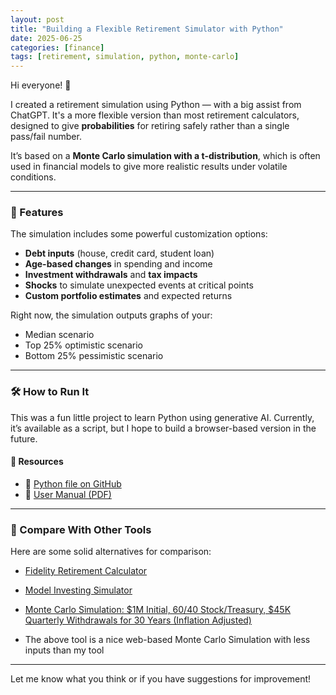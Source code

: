 ```yaml
---
layout: post
title: "Building a Flexible Retirement Simulator with Python"
date: 2025-06-25
categories: [finance]
tags: [retirement, simulation, python, monte-carlo]
---
```


Hi everyone! 👋

I created a retirement simulation using Python — with a big assist from ChatGPT. It's a more flexible version than most retirement calculators, designed to give **probabilities** for retiring safely rather than a single pass/fail number.

It’s based on a **Monte Carlo simulation with a t-distribution**, which is often used in financial models to give more realistic results under volatile conditions.

---

### 🧮 Features

The simulation includes some powerful customization options:

- **Debt inputs** (house, credit card, student loan)
- **Age-based changes** in spending and income
- **Investment withdrawals** and **tax impacts**
- **Shocks** to simulate unexpected events at critical points
- **Custom portfolio estimates** and expected returns

Right now, the simulation outputs graphs of your:
- Median scenario
- Top 25% optimistic scenario
- Bottom 25% pessimistic scenario

---

### 🛠️ How to Run It

This was a fun little project to learn Python using generative AI. Currently, it’s available as a script, but I hope to build a browser-based version in the future.

#### 🔗 Resources

- 🐍 [Python file on GitHub](https://github.com/JamesTsay-12/Finance-public-/blob/main/retirementF.py)  
- 📄 [User Manual (PDF)](https://github.com/JamesTsay-12/Finance-public-/blob/main/User_Guide_Portfolio_Simulation060425-2.pdf)

---

### 🧭 Compare With Other Tools

Here are some solid alternatives for comparison:

- [Fidelity Retirement Calculator](https://digital.fidelity.com/stgw/digital/planning/retirement/retirement-income-calculator/)
- [Model Investing Simulator](https://modelinvesting.com/retirement-calculator/)
- [Monte Carlo Simulation: $1M Initial, 60/40 Stock/Treasury, $45K Quarterly Withdrawals for 30 Years (Inflation Adjusted)](https://www.portfoliovisualizer.com/monte-carlo-simulation?s=y&allocation1=60&allocation2=40&inflationAdjusted=true&periodicAmount=45000&adjustmentType=2&frequency=4&initialAmount=1000000&simulationModel=1&years=30&asset2=TreasuryNotes&asset1=TotalStockMarket)

- The above tool is a nice web-based Monte Carlo Simulation with less inputs than my tool
---

Let me know what you think or if you have suggestions for improvement!
